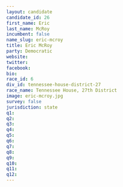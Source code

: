```yaml
---
layout: candidate
candidate_id: 26
first_name: Eric
last_name: McRoy
incumbent: false
name_slug: eric-mcroy
title: Eric McRoy
party: Democratic
website: 
twitter: 
facebook: 
bio: 
race_id: 6
div_id: tennessee-house-district-27
race_name: Tennessee House, 27th District
image: eric-mcroy.jpg
survey: false
jurisdiction: state
q1: 
q2: 
q3: 
q4: 
q5: 
q6: 
q7: 
q8: 
q9: 
q10: 
q11: 
q12: 
---
```

